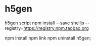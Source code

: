 # h5gen
h5gen script
npm install --save shelljs --registry=https://registry.npm.taobao.org



npm install
npm link
npm uninstall h5gen;

